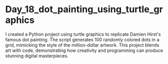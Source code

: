 # Day_18_dot_painting_using_turtle_graphics
I created a Python project using turtle graphics to replicate Damien Hirst's famous dot painting. The script generates 100 randomly colored dots in a grid, mimicking the style of the million-dollar artwork. This project blends art with code, demonstrating how creativity and programming can produce stunning digital masterpieces.
